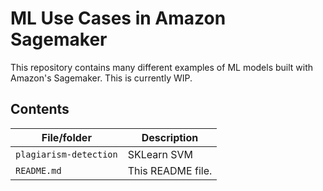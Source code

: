 # ML Use Cases in Amazon Sagemaker
This repository contains many different examples of ML models built with Amazon's Sagemaker. This is currently WIP.

## Contents

| File/folder                                             | Description                                |
|---------------------------------------------------------|--------------------------------------------|
| `plagiarism-detection`                                  | SKLearn SVM                                |
| `README.md`                                             | This README file.                          |

